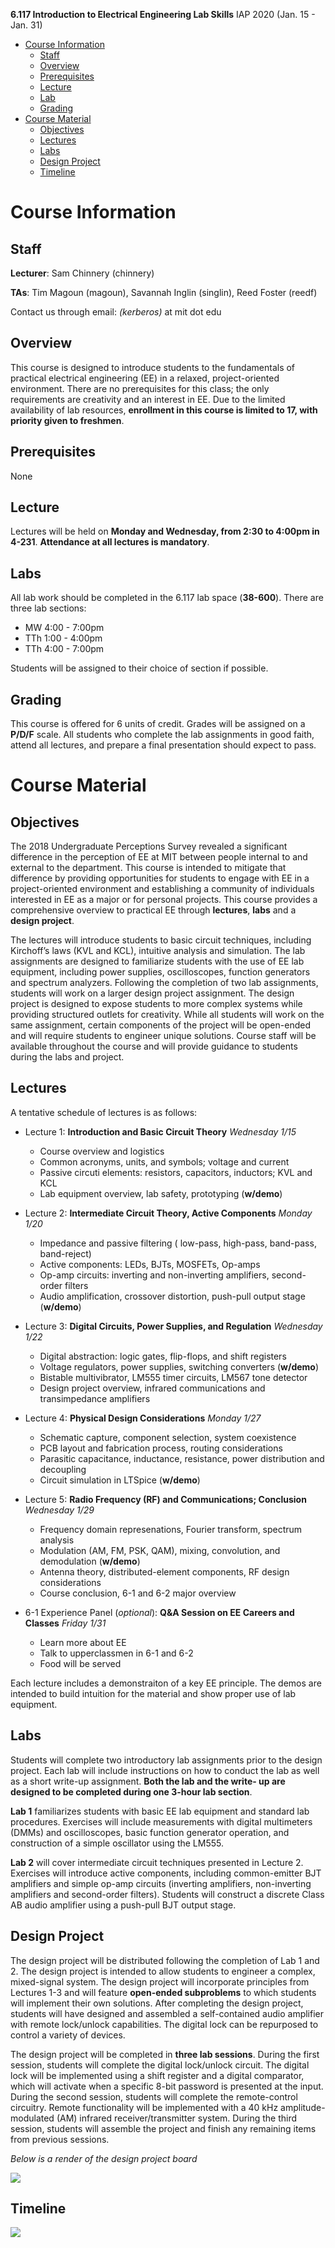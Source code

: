 **6.117 Introduction to Electrical Engineering Lab Skills**
    IAP 2020 (Jan. 15 - Jan. 31)

- [Course Information](#Course-Information)
    * [Staff](#Staff)
    * [Overview](#Overview)
    * [Prerequisites](#Prerequisites)
    * [Lecture](#Lecture)
    * [Lab](#Lab)
    * [Grading](#Grading)
- [Course Material](#Course-Material)
    * [Objectives](#Objectives)
    * [Lectures](#Lectures)
    * [Labs](#Labs)
    * [Design Project](#Design-Project)
    * [Timeline](#Timeline)
    
# Course Information

## Staff

**Lecturer**: Sam Chinnery (chinnery)

**TAs**: Tim Magoun (magoun), Savannah Inglin (singlin), Reed Foster (reedf)

Contact us through email: *(kerberos)* at mit dot edu

## Overview
This course is designed to introduce students to the fundamentals of practical electrical engineering (EE)
in a relaxed, project-oriented environment. There are no prerequisites for this class; the only requirements
are creativity and an interest in EE. Due to the limited availability of lab resources, **enrollment in this
course is limited to 17, with priority given to freshmen**. 

## Prerequisites

None

## Lecture

Lectures will be held on **Monday and Wednesday, from 2:30 to 4:00pm in 4-231**. **Attendance at all
lectures is mandatory**. 

## Labs

All lab work should be completed in the 6.117 lab space (**38-600**). There are three lab sections:
- MW 4:00 - 7:00pm
- TTh 1:00 - 4:00pm
- TTh 4:00 - 7:00pm

Students will be assigned to their choice of section if possible.

## Grading
This course is offered for 6 units of credit. Grades will be assigned on a **P/D/F** scale. All students who
complete the lab assignments in good faith, attend all lectures, and prepare a final presentation should
expect to pass.

# Course Material

## Objectives
The 2018 Undergraduate Perceptions Survey revealed a significant difference in the perception of EE at MIT between people internal to and external to the department. This course is intended to mitigate that difference by providing opportunities for students to engage with EE in a project-oriented environment and establishing a community of individuals interested in EE as a major or for personal projects. This course provides a comprehensive overview to practical EE through **lectures**, **labs** and a **design project**.

The lectures will introduce students to basic circuit techniques, including Kirchoff’s laws (KVL and KCL), intuitive analysis and simulation. The lab assignments are designed to familiarize students with the use of EE lab equipment, including power supplies, oscilloscopes, function generators and spectrum analyzers. Following the completion of two lab assignments, students will work on a larger design project assignment. The design project is designed to expose students to more complex systems while providing structured outlets for creativity. While all students will work on the same assignment, certain components of the project will be open-ended and will require students to engineer unique solutions. Course staff will be available throughout the course and will provide guidance to students during the labs and project.

## Lectures
A tentative schedule of lectures is as follows:
- Lecture 1: **Introduction and Basic Circuit Theory** *Wednesday 1/15*
    - Course overview and logistics
    - Common acronyms, units, and symbols; voltage and current
    - Passive circuti elements: resistors, capacitors, inductors; KVL and KCL
    - Lab equipment overview, lab safety, prototyping (**w/demo**)

- Lecture 2: **Intermediate Circuit Theory, Active Components** *Monday 1/20*
    - Impedance and passive filtering ( low-pass, high-pass, band-pass, band-reject)
    - Active components: LEDs, BJTs, MOSFETs, Op-amps
    - Op-amp circuits: inverting and non-inverting amplifiers, second-order filters
    - Audio amplification, crossover distortion, push-pull output stage (**w/demo**)

- Lecture 3: **Digital Circuits, Power Supplies, and Regulation** *Wednesday 1/22*
    - Digital abstraction: logic gates, flip-flops, and shift registers
    - Voltage regulators, power supplies, switching converters (**w/demo**)
    - Bistable multivibrator, LM555 timer circuits, LM567 tone detector
    - Design project overview, infrared communications and transimpedance amplifiers

- Lecture 4: **Physical Design Considerations** *Monday 1/27*
    - Schematic capture, component selection, system coexistence
    - PCB layout and fabrication process, routing considerations
    - Parasitic capacitance, inductance, resistance, power distribution and decoupling
    - Circuit simulation in LTSpice (**w/demo**)

- Lecture 5: **Radio Frequency (RF) and Communications; Conclusion** *Wednesday 1/29*
    - Frequency domain represenations, Fourier transform, spectrum analysis
    - Modulation (AM, FM, PSK, QAM), mixing, convolution, and demodulation (**w/demo**)
    - Antenna theory, distributed-element components, RF design considerations
    - Course conclusion, 6-1 and 6-2 major overview

- 6-1 Experience Panel (*optional*): **Q&A Session on EE Careers and Classes** *Friday 1/31*
    - Learn more about EE
    - Talk to upperclassmen in 6-1 and 6-2
    - Food will be served

Each lecture includes a demonstraiton of a key EE principle. The demos are intended to build intuition for the material and show proper use of lab equipment.

## Labs
Students will complete two introductory lab assignments prior to the design project. Each lab will include
instructions on how to conduct the lab as well as a short write-up assignment. **Both the lab and the write-
up are designed to be completed during one 3-hour lab section**.

**Lab 1** familiarizes students with basic EE lab equipment and standard lab procedures. Exercises will include measurements with digital multimeters (DMMs) and oscilloscopes, basic function
generator operation, and construction of a simple oscillator using the LM555.

**Lab 2** will cover intermediate circuit techniques presented in Lecture 2. Exercises will introduce active components, including common-emitter BJT amplifiers and simple op-amp circuits (inverting amplifiers, non-inverting amplifiers and second-order filters). Students will construct a discrete Class AB audio amplifier using a push-pull BJT output stage.

## Design Project
The design project will be distributed following the completion of Lab 1 and 2. The design project is intended to allow students to engineer a complex, mixed-signal system. The design project will incorporate principles from Lectures 1-3 and will feature **open-ended subproblems** to which students will implement their own solutions. After completing the design project, students will have designed and assembled a self-contained audio amplifier with remote lock/unlock capabilities. The digital lock can be repurposed to control a variety of devices.

The design project will be completed in **three lab sessions**. During the first session, students will complete the digital lock/unlock circuit. The digital lock will be implemented using a shift register and a digital comparator, which will activate when a specific 8-bit password is presented at the input. During the second session, students will complete the remote-control circuitry. Remote functionality will be implemented with a 40 kHz amplitude-modulated (AM) infrared receiver/transmitter system. During the third session, students will assemble the project and finish any remaining items from previous sessions.

*Below is a render of the design project board*

![](board.png)

## Timeline
![](timeline.png)